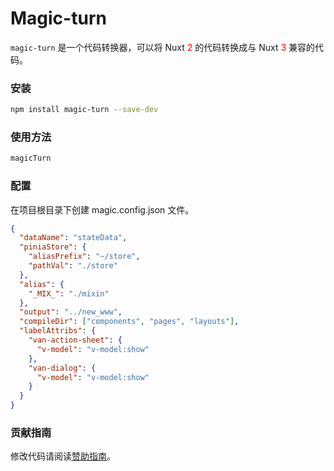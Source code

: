 # Magic-turn

`magic-turn` 是一个代码转换器，可以将 Nuxt <span style="color:red">2</span> 的代码转换成与 Nuxt <span style="color:red">3</span> 兼容的代码。

### 安装

```bash
npm install magic-turn --save-dev 
```

### 使用方法
```bash
magicTurn
```

### 配置

在项目根目录下创建 magic.config.json 文件。

```json
{
  "dataName": "stateData",
  "piniaStore": {
    "aliasPrefix": "~/store",
    "pathVal": "./store"
  },
  "alias": {
    "_MIX_": "./mixin" 
  },
  "output": "../new_www",
  "compileDir": ["components", "pages", "layouts"],
  "labelAttribs": {
    "van-action-sheet": {
      "v-model": "v-model:show"
    },
    "van-dialog": {
      "v-model": "v-model:show"
    }
  }
}

```

### 贡献指南


修改代码请阅读[赞助指南](./CONTRIBUTING.md)。


